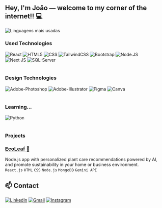 ## Hey, I'm João — welcome to my corner of the internet!! 💻

![Linguagens mais usadas](https://github-readme-stats.vercel.app/api/top-langs/?username=ojoaox&layout=compact&theme=dark&hide_border=true&include_all_commits=true&count_private=true&text_color=fff&icon_color=fff&title_color=fff&bg_color=0d1117&show_icons=true)



### Used Technologies
<div style="display: inline_block">
    <img align="center" alt="React"  src="https://img.shields.io/badge/React-20232A?style=for-the-badge&logo=react&logoColor=2361DAFB"/>
    <img align="center" alt="HTML5" src="https://img.shields.io/badge/HTML5-E34F26?style=for-the-badge&logo=html5&logoColor=white"/>
    <img align="center" alt="CSS" src="https://img.shields.io/badge/CSS3-1572B6?style=for-the-badge&logo=css3&logoColor=white"/>
    <img align="center" alt="TailwindCSS" src="https://img.shields.io/badge/tailwindcss-%2338B2AC.svg?style=for-the-badge&logo=tailwind-css&logoColor=white"/>
    <img align="center" alt="Bootstrap" src="https://img.shields.io/badge/Bootstrap-563D7C?style=for-the-badge&logo=bootstrap&logoColor=white"/>
    <img align="center" alt="Node.JS" src="https://img.shields.io/badge/Node.js-43853D?style=for-the-badge&logo=node.js&logoColor=white"/>
    <img align="center" alt="Next JS" src="https://img.shields.io/badge/Next-black?style=for-the-badge&logo=next.js&logoColor=white"
    <img align="center" alt="MongoDB" src="https://img.shields.io/badge/MongoDB-4EA94B?style=for-the-badge&logo=mongodb&logoColor=white"/>
    <img align="center" alt="SQL-Server" src="https://img.shields.io/badge/Microsoft%20SQL%20Server-CC2927?style=for-the-badge&logo=microsoft%20sql%20server&logoColor=white"/>
</div></br>

### Design Technologies
<div style="display: inline_block">
    <img align="center" alt="Adobe-Photoshop" src="https://img.shields.io/badge/Adobe%20Photoshop-31A8FF?style=for-the-badge&logo=Adobe%20Photoshop&logoColor=black"/>
    <img align="center" alt="Adobe-Illustrator" src="https://img.shields.io/badge/Adobe%20Illustrator-FF9A00?style=for-the-badge&logo=adobe%20illustrator&logoColor=white"/>
    <img align="center" alt="Figma" src="https://img.shields.io/badge/Figma-F24E1E?style=for-the-badge&logo=figma&logoColor=white"/>
    <img align="center" alt="Canva" src="https://img.shields.io/badge/Canva-%2300C4CC.svg?&style=for-the-badge&logo=Canva&logoColor=white"/>
</div></br>

### Learning...
<div style="display: inline_block">
    <img align="center" alt="Python" src="https://img.shields.io/badge/Python-007ec6?style=for-the-badge&logo=python&logoColor=ffd43b"/>
</div></br>

### Projects

### [EcoLeaf 🌿](https://github.com/vbzt/EcoLeaf)
Node.js app with personalized plant care recommendations powered by AI, and promote sustainability in your home or business environment.<br/>
`React.js` `HTML` `CSS` `Node.js` `MongoDB` `Gemini API`

## 📫 Contact

[![LinkedIn](https://img.shields.io/badge/LinkedIn-blue?style=for-the-badge&logo=linkedin&logoColor=white)](https://linkedin.com/in/ojoaox)
[![Gmail](https://img.shields.io/badge/Email-D14836?style=for-the-badge&logo=gmail&logoColor=white)](mailto:souzajoaovictor555@gmail.com)
[![Instagram](https://img.shields.io/badge/Instagram-%23E4405F.svg?style=for-the-badge&logo=instagram&logoColor=white)](https://instagram.com/ojoaox_)

